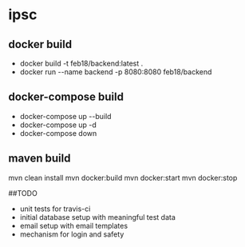 # ipsc

## docker build
 - docker build -t feb18/backend:latest .
 - docker run --name backend -p 8080:8080 feb18/backend

## docker-compose build
 - docker-compose up --build
 - docker-compose up -d 
 - docker-compose down 


## maven build
mvn clean install
mvn docker:build
mvn docker:start
mvn docker:stop


##TODO
  - unit tests for travis-ci
  - initial database setup with meaningful test data
  - email setup with email templates
  - mechanism for login and safety